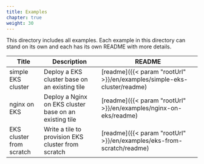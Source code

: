 ```yaml
---
title: Examples
chapter: true
weight: 30
---
```


This directory includes all examples. Each example in this directory can
stand on its own and each has its own README with more details.

Title|Description|README
-----|-----------|-----
simple EKS cluster|Deploy a EKS cluster base on an existing tile|[readme]({{< param "rootUrl" >}}/en/examples/simple-eks-cluster/readme)
nginx on EKS|Deploy a Nginx on EKS cluster base on an existing tile|[readme]({{< param "rootUrl" >}}/en/examples/nginx-on-eks/readme)
EKS cluster from scratch|Write a tile to provision EKS cluster from scratch|[readme]({{< param "rootUrl" >}}/en/examples/eks-from-scratch/readme)
